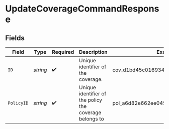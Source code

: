 # UpdateCoverageCommandResponse


## Fields

| Field                                                   | Type                                                    | Required                                                | Description                                             | Example                                                 |
| ------------------------------------------------------- | ------------------------------------------------------- | ------------------------------------------------------- | ------------------------------------------------------- | ------------------------------------------------------- |
| `ID`                                                    | *string*                                                | :heavy_check_mark:                                      | Unique identifier of the coverage.                      | cov_d1bd45c01693459ca4f8a739cf125c1b                    |
| `PolicyID`                                              | *string*                                                | :heavy_check_mark:                                      | Unique identifier of the policy the coverage belongs to | pol_a6d82e662ee0454cb28e7f893ac81853                    |